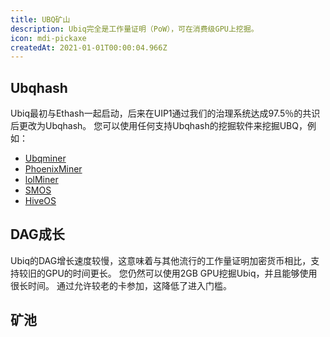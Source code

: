 ```yaml
---
title: UBQ矿山
description: Ubiq完全是工作量证明（PoW），可在消费级GPU上挖掘。
icon: mdi-pickaxe
createdAt: 2021-01-01T00:00:04.966Z
---
```


## Ubqhash

Ubiq最初与Ethash一起启动，后来在UIP1通过我们的治理系统达成97.5％的共识后更改为Ubqhash。 您可以使用任何支持Ubqhash的挖掘软件来挖掘UBQ，例如：

* [Ubqminer](https://github.com/ubiq/ubqminer/releases)
* [PhoenixMiner](https://bitcointalk.org/index.php?topic=2647654.msg48314178#msg48314178)
* [lolMiner](https://github.com/Lolliedieb/lolMiner-releases/releases)
* [SMOS](https://simplemining.net/)
* [HiveOS](https://hiveos.farm/)

## DAG成长

Ubiq的DAG增长速度较慢，这意味着与其他流行的工作量证明加密货币相比，支持较旧的GPU的时间更长。 您仍然可以使用2GB GPU挖掘Ubiq，并且能够使用很长时间。 通过允许较老的卡参加，这降低了进入门槛。

<dag-growth-chart></dag-growth-chart>

<dag-size></dag-size>

## 矿池

<pool-table></pool-table>
